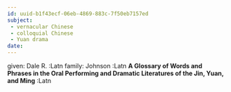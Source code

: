 ```yaml
---
id: uuid-b1f43ecf-06eb-4869-883c-7f50eb7157ed
subject: 
 - vernacular Chinese
 - colloquial Chinese
 - Yuan drama
date: 
---
```


given: Dale R. :Latn
family: Johnson :Latn
**A Glossary of Words and Phrases in the Oral Performing and Dramatic Literatures of the Jin, Yuan, and Ming** :Latn